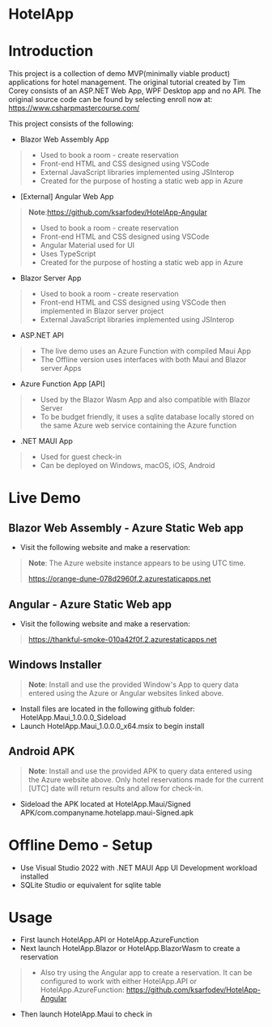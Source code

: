 # HotelApp

# Introduction
This project is a collection of demo MVP(minimally viable product) applications for hotel management.
The original tutorial created by Tim Corey consists of an ASP.NET Web App, WPF Desktop app and no API. 
The original source code can be found by selecting enroll now at: https://www.csharpmastercourse.com/

This project consists of the following:
* Blazor Web Assembly App
> * Used to book a room - create reservation
> * Front-end HTML and CSS designed using VSCode
> * External JavaScript libraries implemented using JSInterop
> * Created for the purpose of hosting a static web app in Azure
* [External] Angular Web App
>**Note**:https://github.com/ksarfodev/HotelApp-Angular
> * Used to book a room - create reservation
> * Front-end HTML and CSS designed using VSCode 
> * Angular Material used for UI
> * Uses TypeScript 
> * Created for the purpose of hosting a static web app in Azure
* Blazor Server App
> * Used to book a room - create reservation
> * Front-end HTML and CSS designed using VSCode then implemented in Blazor server project
> * External JavaScript libraries implemented using JSInterop
* ASP.NET API 
> * The live demo uses an Azure Function with compiled Maui App
> * The Offline version uses interfaces with both Maui and Blazor server Apps
* Azure Function App [API] 
> * Used by the Blazor Wasm App and also compatible with Blazor Server
> * To be budget friendly, it uses a sqlite database locally stored on the same Azure web service containing the Azure function
* .NET MAUI App
> * Used for guest check-in 
> * Can be deployed on Windows, macOS, iOS, Android

# Live Demo
## Blazor Web Assembly - Azure Static Web app
* Visit the following website and make a reservation:
>**Note**: The Azure website instance appears to be using UTC time.
>
> https://orange-dune-078d2960f.2.azurestaticapps.net

## Angular - Azure Static Web app
* Visit the following website and make a reservation:
>
> https://thankful-smoke-010a42f0f.2.azurestaticapps.net

## Windows Installer
>**Note**: Install and use the provided Window's App to query data entered using the Azure or Angular websites linked above.
* Install files are located in the following github folder: HotelApp.Maui_1.0.0.0_Sideload
* Launch HotelApp.Maui_1.0.0.0_x64.msix to begin install

## Android APK
>**Note**: Install and use the provided APK to query data entered using the Azure website above.
Only hotel reservations made for the current [UTC] date will return results and allow for check-in.
* Sideload the APK located at HotelApp.Maui/Signed APK/com.companyname.hotelapp.maui-Signed.apk

# Offline Demo - Setup
* Use Visual Studio 2022 with .NET MAUI App UI Development workload installed
* SQLite Studio or equivalent for sqlite table

# Usage
* First launch HotelApp.API or HotelApp.AzureFunction
* Next launch HotelApp.Blazor or HotelApp.BlazorWasm to create a reservation
> * Also try using the Angular app to create a reservation. It can be configured to work with either HotelApp.API or HotelApp.AzureFunction: https://github.com/ksarfodev/HotelApp-Angular
* Then launch HotelApp.Maui to check in



